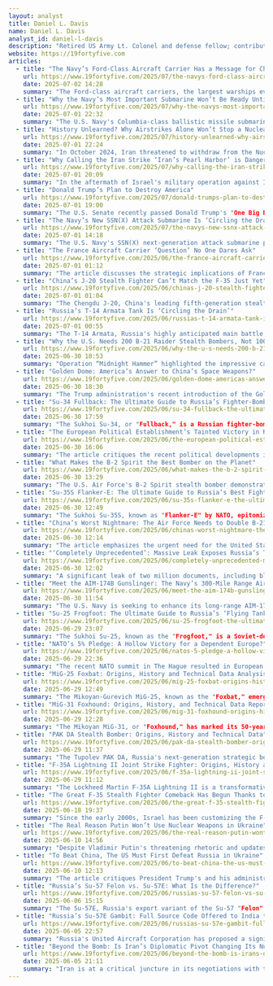 ```yaml
---
layout: analyst
title: Daniel L. Davis
name: Daniel L. Davis
analyst_id: daniel-l-davis
description: "Retired US Army Lt. Colonel and defense fellow; contributes critical analysis on US military strategy, especially regarding Ukraine and budget."
website: https://19fortyfive.com
articles:
  - title: "The Navy’s Ford-Class Aircraft Carrier Has a Message for China and Russia"
    url: https://www.19fortyfive.com/2025/07/the-navys-ford-class-aircraft-carrier-has-a-message-for-china-and-russia/
    date: 2025-07-02 14:28
    summary: "The Ford-class aircraft carriers, the largest warships ever built by the US Navy, symbolize a significant investment in military power but are currently facing numerous challenges, including substantial cost overruns and production delays, with the third and fourth ships not expected until 2029 and 2032. Priced at nearly $13 billion each, these supercarriers have raised concerns about their survivability in modern warfare, particularly following recent incidents involving missile threats from Houthi forces. Despite these issues and the US shipbuilding industry lagging behind China, the Ford-class remains the Navy's primary platform for power projection, as they incorporate advanced technologies and are deemed essential until a viable alternative emerges."
  - title: "Why the Navy’s Most Important Submarine Won’t Be Ready Until 2031"
    url: https://www.19fortyfive.com/2025/07/why-the-navys-most-important-submarine-wont-be-ready-until-2031/
    date: 2025-07-01 22:32
    summary: "The U.S. Navy's Columbia-class ballistic missile submarine (SSBN) program, intended to replace the aging Ohio-class submarines and serve as a critical component of the nuclear triad, is facing severe challenges, including significant cost overruns and production delays. The first submarine, USS District of Columbia (SSBN-826), is over a year behind schedule and hundreds of millions of dollars over budget, with an expected service entry in 2031. This situation raises concerns about the U.S. submarine industrial base's ability to keep pace with China's rapid naval expansion, as the Navy struggles to meet its production goals. Despite the theoretical advantages of the Columbia-class, including a longer service life and reduced operational costs, the program's difficulties underscore the urgency of ongoing defense acquisition reforms and the need for a robust submarine production strategy to maintain U.S. naval superiority."
  - title: "History Unlearned? Why Airstrikes Alone Won’t Stop a Nuclear Iran"
    url: https://www.19fortyfive.com/2025/07/history-unlearned-why-airstrikes-alone-wont-stop-a-nuclear-iran/
    date: 2025-07-01 22:24
    summary: "In October 2024, Iran threatened to withdraw from the Nuclear Non-Proliferation Treaty (NPT) and pursue nuclear weapons if attacked by Israel, a move that many analysts believe is serious given Iran's historical resilience and self-sufficiency in its nuclear program. Recent Israeli and U.S. strikes have caused some damage to Iran's nuclear infrastructure, particularly at key sites like Natanz and Fordow, but have not significantly crippled its capabilities or deterred its ambitions. While these strikes may delay Iran's nuclear progress, they have also led to a reduction in international oversight as Iran suspended cooperation with the IAEA. Historical patterns suggest that military strikes often prompt determined states to accelerate their nuclear pursuits, raising concerns about regional proliferation. However, the potential for a nuclear arms race may be mitigated by sustained U.S. engagement and the economic priorities of regional powers, which may deter them from pursuing their own nuclear programs. Overall, while the strikes have had some impact, they are unlikely to halt Iran's nuclear ambitions, and strategic success will depend on continued diplomatic efforts and pressure."
  - title: "Why Calling the Iran Strike ‘Iran’s Pearl Harbor’ is Dangerous"
    url: https://www.19fortyfive.com/2025/07/why-calling-the-iran-strike-irans-pearl-harbor-is-dangerous/
    date: 2025-07-01 20:09
    summary: "In the aftermath of Israel's military operation against Iran's nuclear program, dubbed "Operation Rising Lion," commentators have drawn parallels to the Japanese attack on Pearl Harbor, labeling it "Iran's Pearl Harbor." However, this analogy is criticized for being fundamentally flawed and potentially dangerous, as it misrepresents the nature of the conflict. While Operation Rising Lion involved a surprise element and significant damage to Iran's nuclear capabilities, it is essential to recognize that Iran has been the aggressor in the region, using proxies to conduct attacks against Israel and pursuing nuclear weapons. Unlike Pearl Harbor, which was an unprovoked assault resulting in American casualties, Israel's preemptive strike is a defensive action against a hostile regime. The use of such historical analogies risks misinforming the American public and framing Iran as a victim, which undermines the true context of the conflict. Caution is advised in employing historical comparisons to ensure a clear understanding of current geopolitical dynamics."
  - title: "Donald Trump’s Plan to Destroy America"
    url: https://www.19fortyfive.com/2025/07/donald-trumps-plan-to-destroy-america/
    date: 2025-07-01 19:00
    summary: "The U.S. Senate recently passed Donald Trump's "One Big Beautiful Bill" Act, breaking a 50-50 tie with Vice President J.D. Vance's vote, despite opposition from all Democrats and three Republicans. The House and Senate versions of the bill differ significantly and must be reconciled to meet Trump's goal of signing it by July 4. Critics argue the bill could substantially increase the national debt, with the Congressional Budget Office estimating an addition of $3.3 trillion in debt from the Senate version alone. Elon Musk has voiced strong opposition, threatening to fund primary challenges against Republicans who support the bill, while Trump has made controversial remarks regarding Musk's citizenship and the implications of the bill on electric vehicle mandates."
  - title: "The Navy’s New SSN(X) Attack Submarine Is ‘Circling the Drain’"
    url: https://www.19fortyfive.com/2025/07/the-navys-new-ssnx-attack-submarine-is-circling-the-drain/
    date: 2025-07-01 14:18
    summary: "The U.S. Navy's SSN(X) next-generation attack submarine program is encountering significant delays and cost overruns, raising concerns about a potential capability gap as it faces a projected procurement date of FY2040, five years later than initially planned. With an estimated cost of $7-8 billion per submarine and a struggling submarine industrial base that is already challenged to meet production goals for existing classes, the SSN(X) program is under scrutiny, particularly as the Navy seeks to counter China's expanding undersea fleet. Although the SSN(X) aims to combine the best features of the Seawolf and Virginia classes, including advanced stealth and firepower, the program's future remains uncertain without clear Congressional support and with production unlikely to commence until 2031. Meanwhile, the Navy is considering increasing the production of Virginia-class submarines to mitigate the delays, but this plan is complicated by the current limitations in U.S. shipbuilding capacity."
  - title: "The France Aircraft Carrier ‘Question’ No One Dares Ask"
    url: https://www.19fortyfive.com/2025/06/the-france-aircraft-carrier-question-no-one-dares-ask/
    date: 2025-07-01 01:12
    summary: "The article discusses the strategic implications of France's reliance on its sole aircraft carrier, the nuclear-powered Charles de Gaulle, for global power projection. While the carrier is essential for maintaining a naval presence and conducting expeditionary missions, its singularity poses challenges, especially during maintenance periods when it cannot operate. France's upcoming new-generation aircraft carrier, PANG, is projected to cost between €8 to €10 billion, raising concerns about budget allocations amidst competing defense needs. Critics argue that the carrier may be too vulnerable and costly compared to other naval assets like submarines and drones. However, the article emphasizes that without continued investment in aircraft carriers, France risks losing its status as a nuclear carrier nation, which is vital for its global commitments and strategic independence."
  - title: "China’s J-20 Stealth Fighter Can’t Match the F-35 Just Yet"
    url: https://www.19fortyfive.com/2025/06/chinas-j-20-stealth-fighter-cant-match-the-f-35-just-yet/
    date: 2025-07-01 01:04
    summary: "The Chengdu J-20, China's leading fifth-generation stealth fighter, is considered less capable than the American F-35 due to several design and operational limitations. Experts highlight the J-20's stealth deficiencies, particularly in its rear aspect, and its inability to carry air-to-ground munitions internally, restricting it to an air superiority role. Furthermore, the rigid command culture of the People's Liberation Army Air Force hampers pilot autonomy, preventing J-20 pilots from effectively managing the battlefield, a key function of the F-35. Despite the J-20's advanced features and significant production numbers, its design flaws and the constraints on pilot decision-making are seen as major obstacles that will likely keep the F-35 dominant in versatility and operational effectiveness."
  - title: "Russia’s T-14 Armata Tank Is ‘Circling the Drain’"
    url: https://www.19fortyfive.com/2025/06/russias-t-14-armata-tank-is-circling-the-drain/
    date: 2025-07-01 00:55
    summary: "The T-14 Armata, Russia's highly anticipated main battle tank, is facing significant challenges that jeopardize its future despite its innovative design features, such as an unmanned turret and advanced active protection systems. Initially unveiled in 2015, the program has been marred by exorbitant costs and technical difficulties, resulting in fewer than 20 units being delivered, and its absence from key military events has led analysts to speculate that the project may be effectively paused or canceled. While the T-14 boasts impressive capabilities, including advanced firepower and mobility, its high price tag and questionable reliability have raised doubts about its strategic impact and potential for export. As Russia grapples with ongoing economic constraints and military demands, the fate of the T-14 remains uncertain, hinging on the resolution of its production issues and the outcome of the Ukraine conflict."
  - title: "Why the U.S. Needs 200 B-21 Raider Stealth Bombers, Not 100"
    url: https://www.19fortyfive.com/2025/06/why-the-u-s-needs-200-b-21-raider-stealth-bombers-not-100/
    date: 2025-06-30 18:53
    summary: "Operation “Midnight Hammer” highlighted the impressive capabilities of U.S. airpower, with nine B-2 stealth bombers targeting Iranian sites, but it also underscored a critical weakness in America's strategic bomber fleet, which is insufficient for modern warfare against formidable adversaries like China and Russia. The U.S. currently operates only 20 B-2 bombers, alongside aging B-1s and B-52s, limiting its ability to sustain operations in contested environments. Experts advocate for a significant increase in the planned acquisition of the new B-21 Raider, suggesting a fleet of 200 or more to ensure effective deterrence and power projection. The article emphasizes the need for sustained funding and a larger bomber force to address rising global threats and maintain strategic effectiveness in the 21st century."
  - title: "Golden Dome: America’s Answer to China’s Space Weapons?"
    url: https://www.19fortyfive.com/2025/06/golden-dome-americas-answer-to-chinas-space-weapons/
    date: 2025-06-30 18:30
    summary: "The Trump administration's recent introduction of the Golden Dome missile defense system has drawn sharp criticism from China, with Presidents Xi Jinping and Vladimir Putin issuing a joint statement on the 80th anniversary of World War II's end, which echoed Cold War tensions. China accused the U.S. of destabilizing global order and violating international norms by developing space-based defense capabilities, despite the Golden Dome being a defensive measure against China's expanding military space programs. The article argues that the system is compliant with the 1967 Outer Space Treaty and necessary due to China's advancements in offensive missile technology, including the potential development of a fractional orbital bombardment system (FOBS) that could threaten U.S. territory. The piece contends that China's objections are hypocritical, as it seeks to limit U.S. defenses while pursuing its own aggressive military capabilities, highlighting the urgent need for a robust American defense system in an increasingly perilous global landscape."
  - title: "Su-34 Fullback: The Ultimate Guide to Russia’s Fighter-Bomber"
    url: https://www.19fortyfive.com/2025/06/su-34-fullback-the-ultimate-guide-to-russias-fighter-bomber/
    date: 2025-06-30 17:59
    summary: "The Sukhoi Su-34, or "Fullback," is a Russian fighter-bomber that embodies a blend of Cold War-era design and modern capabilities, officially entering service in 2014 after a protracted development process that began in the late 1970s. Originally conceived as a successor to older Soviet bombers, the Su-34 was built on the foundation of the Su-27 air superiority fighter, featuring significant modifications for its strike role, including a unique side-by-side cockpit and heavy armor for crew protection. Its operational history has been marked by contrasting performances: it excelled in the permissive airspace of Syria, showcasing its precision strike capabilities, but has faced severe challenges in the high-intensity conflict in Ukraine, where its vulnerabilities to advanced air defenses and reliance on unguided munitions have led to significant losses. The aircraft's design, while effective in certain contexts, has revealed critical gaps in Russia's defense capabilities, particularly in adapting to modern warfare's demands."
  - title: "The European Political Establishment’s Tainted Victory in Romania"
    url: https://www.19fortyfive.com/2025/06/the-european-political-establishments-tainted-victory-in-romania/
    date: 2025-06-30 16:06
    summary: "The article critiques the recent political developments in Romania and across Europe, highlighting a troubling trend where established political elites are resorting to undemocratic measures to maintain control amid rising populist sentiments. Following an unexpected electoral success by right-wing populist Calin Georgescu, Romania's ruling parties invalidated election results and disqualified him, citing weak allegations of foreign interference. This maneuvering led to the election of Nicusor Dan, whose victory, while celebrated by the EU, is viewed as tainted due to the circumstances surrounding it, including the influence of dual citizenship voters. The article warns that such tactics may become a model for other European countries facing populist challenges, undermining genuine democratic processes and entrenching a corrupt oligarchic system disguised as democracy."
  - title: "What Makes the B-2 Spirit the Best Bomber on the Planet"
    url: https://www.19fortyfive.com/2025/06/what-makes-the-b-2-spirit-the-best-bomber-on-the-planet/
    date: 2025-06-30 13:29
    summary: "The U.S. Air Force's B-2 Spirit stealth bomber demonstrated its critical role in "Operation Midnight Hammer," a 36-hour mission that successfully targeted Iran's nuclear facilities using the GBU-57 bunker-buster bomb. With a remarkable 7,000-mile range and a payload capacity of 40,000 lbs, the B-2 is uniquely equipped to deliver heavy munitions, making it essential for strikes against fortified targets. Despite its operational debut in 1989 and the current fleet of only 19 aircraft, the B-2 continues to be a key asset in America's long-range strike capabilities until it is eventually succeeded by the upcoming B-21 Raider. The recent operation highlighted the bomber's advanced stealth technology and midair refueling capabilities, underscoring its enduring effectiveness even as the Air Force plans for its replacement."
  - title: "Su-35S Flanker-E: The Ultimate Guide to Russia’s Best Fighter Jet"
    url: https://www.19fortyfive.com/2025/06/su-35s-flanker-e-the-ultimate-guide-to-russias-best-fighter-jet/
    date: 2025-06-30 12:49
    summary: "The Sukhoi Su-35S, known as "Flanker-E" by NATO, epitomizes the pinnacle of 4th-generation fighter design and serves as a vital component of the Russian Aerospace Forces. It is a significant advancement over the Su-27, featuring extensive upgrades that enhance its multi-role capabilities, including supermaneuverability from thrust-vectoring engines, advanced long-range sensors, and a versatile weapons payload. Developed as a strategic interim solution while the more complex Su-57 program progresses, the Su-35S has gained valuable combat experience in conflicts like Syria and Ukraine, showcasing its operational effectiveness and serving as a marketing tool for potential exports. The aircraft's design reflects a blend of technologies from past Soviet programs and modern advancements, resulting in a formidable platform that combines agility with raw sensor power, contrasting sharply with Western fighters that prioritize stealth and data fusion."
  - title: "China’s Worst Nightmare: The Air Force Needs to Double B-21 Raider Bomber Production"
    url: https://www.19fortyfive.com/2025/06/chinas-worst-nightmare-the-air-force-needs-to-double-b-21-raider-bomber-production/
    date: 2025-06-30 12:14
    summary: "The article emphasizes the urgent need for the United States to accelerate the production of the B-21 Raider stealth bomber by establishing a second production facility and increasing the annual build rate from 10 to 20 aircraft. It argues that the current plan to procure at least 100 B-21s by the late 2030s is insufficient to deter growing threats from China and Russia, advocating for a larger fleet of at least 145 aircraft, as recommended by the STRATCOM Commander. The authors highlight the historical mistakes of limiting production of previous aircraft due to budget constraints and stress the importance of having a sufficient long-range strike capability for national security. Additionally, a second facility would enhance industrial capacity, mitigate risks, and potentially facilitate foreign sales to allies, ultimately strengthening U.S. defense capabilities and economic growth. The article concludes that investing in increased production capacity is essential for maintaining strategic balance in the 21st century."
  - title: "‘Completely Unprecedented’: Massive Leak Exposes Russia’s Top-Secret Nuclear Bases"
    url: https://www.19fortyfive.com/2025/06/completely-unprecedented-massive-leak-exposes-russias-top-secret-nuclear-bases/
    date: 2025-06-30 12:02
    summary: "A significant leak of two million documents, including blueprints and details about security systems, has revealed the inner workings of two of Russia's most modern nuclear missile bases near Yasny, which house Avangard hypersonic glide vehicles. The documents, obtained by German magazine Der Spiegel and Danish NGO Danwatch from a public military tender database, provide unprecedented insights into the bases' layouts, recent upgrades, and security measures, which include advanced defensive systems. Experts have noted that this intelligence allows for a detailed understanding of the facilities, exposing both their strengths and vulnerabilities. The leak raises concerns about the implications for global security, although the Russian Ministry of Defence has yet to comment on the situation."
  - title: "Meet the AIM-174B Gunslinger: The Navy’s 300-Mile Range Air-to-Air Missile"
    url: https://www.19fortyfive.com/2025/06/meet-the-aim-174b-gunslinger-the-navys-300-mile-range-air-to-air-missile/
    date: 2025-06-30 11:54
    summary: "The U.S. Navy is seeking to enhance its long-range AIM-174B Gunslinger air-to-air missile, transforming it into an effective interceptor for hypersonic threats by integrating a new "wide area effect" warhead. This initiative, outlined in a recent solicitation from the Missile Defense Agency, aims to bolster the defensive capabilities of F/A-18 Super Hornets, allowing them to serve as mobile air defense assets that can protect aircraft carriers and other high-value targets from hypersonic missiles. The Gunslinger, based on the SM-6 interceptor, boasts a significant range and a large warhead, making it one of the most capable air-to-air missiles. By equipping these fighters with enhanced warheads, the Navy hopes to create a multi-layered defense system against hypersonic threats, enabling rapid response and increased operational flexibility in high-stakes scenarios."
  - title: "Su-25 Frogfoot: The Ultimate Guide to Russia’s ‘Flying Tank’"
    url: https://www.19fortyfive.com/2025/06/su-25-frogfoot-the-ultimate-guide-to-russias-flying-tank/
    date: 2025-06-29 23:07
    summary: "The Sukhoi Su-25, known as the "Frogfoot," is a Soviet-designed armored assault aircraft that embodies the military philosophy of providing robust air support to ground forces, tracing its lineage back to the WWII Ilyushin Il-2 Shturmovik. Developed in response to the inadequacies of fast jets in close air support roles, the Su-25 features a heavily armored design, including a protective cockpit and durable systems, allowing it to endure battlefield threats. Its combat history spans several decades and conflicts, demonstrating both effectiveness and vulnerability, particularly against modern air defenses like MANPADS. While it has been a significant asset in various military operations, the Su-25's role is increasingly challenged by advancements in warfare, such as standoff weapons and drones, leading to its obsolescence in contemporary peer-level conflicts. Despite its continued use in lower-intensity scenarios, the Su-25's era as a frontline assault aircraft is coming to an end, marking a shift in air support strategies on the modern battlefield."
  - title: "NATO’s 5% Pledge: A Hollow Victory for a Dependent Europe?"
    url: https://www.19fortyfive.com/2025/06/natos-5-pledge-a-hollow-victory-for-a-dependent-europe/
    date: 2025-06-29 22:36
    summary: "The recent NATO summit in The Hague resulted in European allies agreeing to increase defense spending to 5% of GDP by 2035, largely to satisfy President Trump, but this outcome masks deeper strategic uncertainties within Europe regarding its defense capabilities. While the summit reaffirmed the importance of Article 5 and avoided a US withdrawal from NATO, it underscored Europe's reliance on American military power, prompting calls for a reevaluation of the notion of "strategic autonomy." The author, Dr. Andrew A. Michta, argues that Europe must focus on developing real military capabilities within the NATO framework, particularly in the Northeast Corridor, and abandon the idea of independent European defense. The summit highlighted the need for a cohesive approach to defense that integrates US and European resources, emphasizing the urgency for Europe to invest in effective deterrence against threats, particularly from Russia."
  - title: "MiG-25 Foxbat: Origins, History and Technical Data Analysis"
    url: https://www.19fortyfive.com/2025/06/mig-25-foxbat-origins-history-and-technical-data-analysis/
    date: 2025-06-29 12:49
    summary: "The Mikoyan-Gurevich MiG-25, known as the "Foxbat," emerged during the Cold War as a high-speed interceptor designed to counter advanced American bombers, particularly the Mach 3-capable North American XB-70 Valkyrie. First flown in 1964 and entering service in 1970, the Foxbat was characterized by its massive steel airframe and powerful engines, prioritizing speed and altitude over maneuverability and range. Its reputation as a formidable aircraft was challenged when Soviet pilot Viktor Belenko defected to Japan in 1976, revealing its technological limitations, including a lack of look-down/shoot-down radar capability. Despite its flaws, the MiG-25 served effectively in various roles, including reconnaissance and interception, and influenced the development of the U.S. F-15 Eagle. Ultimately, while the Foxbat was a symbol of Cold War aviation prowess, its operational shortcomings led to the development of its successor, the MiG-31 Foxhound, marking the end of the Foxbat's front-line service after 1,190 units were produced by 1984."
  - title: "MiG-31 Foxhound: Origins, History, and Technical Data Report"
    url: https://www.19fortyfive.com/2025/06/mig-31-foxhound-origins-history-and-technical-data-report/
    date: 2025-06-29 12:28
    summary: "The Mikoyan MiG-31, or "Foxhound," has marked its 50-year legacy as a high-speed, long-range interceptor, evolving from its predecessor, the MiG-25, to address new NATO threats during the Cold War and beyond. Developed in the 1970s, the MiG-31 introduced groundbreaking technologies, including the world's first fighter-mounted phased-array radar, enabling it to detect low-flying targets and engage them effectively. Its design features a robust airframe and advanced propulsion system, allowing it to operate at high speeds and altitudes, while its two-crew cockpit enhances operational capabilities. Over the decades, the MiG-31 has undergone continuous modernization, adapting to emerging threats with upgrades like the R-37M missile and the MiG-31K variant, which serves as a launch platform for the Kinzhal missile, transforming it from a defensive interceptor to a strategic strike asset. This adaptability has ensured the MiG-31's relevance in modern air combat, demonstrating its enduring legacy as a unique and powerful component of Russia's air defense strategy."
  - title: "PAK DA Stealth Bomber: Origins, History and Technical Data"
    url: https://www.19fortyfive.com/2025/06/pak-da-stealth-bomber-origins-history-and-technical-data/
    date: 2025-06-29 11:37
    summary: "The Tupolev PAK DA, Russia's next-generation strategic bomber, represents a significant shift in military aviation doctrine, moving away from the Soviet-era emphasis on supersonic speed to prioritize stealth, extended range, and advanced standoff weaponry. Despite its ambitious design as a subsonic "flying wing" inspired by the U.S. B-2 Spirit, the program faces numerous challenges, including technological deficits, a struggling industrial base, and the impact of international sanctions exacerbated by the ongoing war in Ukraine. The PAK DA is intended to serve as a long-range missile carrier, leveraging Russia's strengths in missile technology while operating from safer airspace, contrasting with the penetrating strike capabilities of the U.S. B-21 Raider. However, persistent delays and resource constraints suggest that its operational deployment may not occur until the mid-to-late 2030s, raising questions about its effectiveness as a strategic deterrent amidst a rapidly evolving global security landscape."
  - title: "F-35A Lightning II Joint Strike Fighter: Origins, History and Technical Data"
    url: https://www.19fortyfive.com/2025/06/f-35a-lightning-ii-joint-strike-fighter-origins-history-and-technical-data/
    date: 2025-06-29 11:12
    summary: "The Lockheed Martin F-35A Lightning II is a transformative fighter jet that embodies a significant shift in air power doctrine, serving as a central component of 21st-century global security for the U.S. and its allies. Designed to replace a diverse array of aging aircraft with a versatile platform, the F-35A's development has been marked by both groundbreaking innovations and substantial challenges, particularly regarding affordability and operational reliability. The Joint Strike Fighter (JSF) program, which birthed the F-35A, aimed to create a cost-effective solution by merging various military needs into a single aircraft, but this ambition introduced complex technical hurdles that ultimately increased costs. The F-35A's true value lies in its advanced capabilities as a networked sensor platform rather than traditional performance metrics, emphasizing stealth and situational awareness over speed and agility. Despite its high costs and developmental delays, the F-35A has begun to see operational use, becoming a critical asset for a growing coalition of international partners, while also raising ongoing debates about its overall effectiveness and sustainability in modern warfare."
  - title: "The Great F-35 Stealth Fighter Comeback Has Begun Thanks to Israel"
    url: https://www.19fortyfive.com/2025/06/the-great-f-35-stealth-fighter-comeback-has-begun-thanks-to-israel/
    date: 2025-06-18 19:37
    summary: "Since the early 2000s, Israel has been customizing the F-35 jets into the F-35I "Adir," which has significantly enhanced its air campaign against Iran. Following initial orders in 2010, 2015, and 2017, the F-35I has played a crucial role in recent Israeli strikes on Iranian targets, marking some of the most challenging missions for the aircraft. Israel is the only foreign military allowed to extensively modify the F-35, integrating its own avionics to address concerns about the jet's stealth capabilities in the face of advancing enemy radar and tracking technologies. Reports suggest that these modifications may enable the F-35I to conduct long-range strikes without needing refueling, further demonstrating its effectiveness despite skepticism about the aircraft's relevance in modern warfare, particularly in light of drone technology. Analysts argue that the F-35I has proven its value in complex combat scenarios, countering claims that unmanned systems could fully replace traditional fighter jets."
  - title: "The Real Reason Putin Won’t Use Nuclear Weapons in Ukraine"
    url: https://www.19fortyfive.com/2025/06/the-real-reason-putin-wont-use-nuclear-weapons-in-ukraine/
    date: 2025-06-10 14:56
    summary: "Despite Vladimir Putin's threatening rhetoric and updates to Russia's nuclear doctrine, it is highly unlikely that he will resort to using nuclear weapons in Ukraine due to the risks of appearing desperate to both his domestic audience and international partners like China, which has cautioned against nuclear escalation. Instead, Russia's military strategy has shifted to a war of attrition, relying on mass conventional strikes using drones and missiles. To effectively contain Russia, the focus should be on enhancing Ukraine's air defense systems to counter these conventional attacks, as Putin has demonstrated a commitment to sustaining a prolonged conflict through conventional means rather than nuclear escalation. The ongoing drone and missile assaults from Russia underscore the importance of robust air defenses for Ukraine to protect its infrastructure and maintain its sovereignty."
  - title: "To Beat China, The US Must First Defeat Russia in Ukraine"
    url: https://www.19fortyfive.com/2025/06/to-beat-china-the-us-must-first-defeat-russia-in-ukraine/
    date: 2025-06-10 12:13
    summary: "The article critiques President Trump's and his administration's misunderstanding of the war in Ukraine, emphasizing that it is not merely a conflict but an attempted genocide led by Vladimir Putin, who seeks to expand Russia's imperialistic ambitions. The author argues that the U.S. and its European allies have a vital interest in supporting Ukraine to prevent further Russian aggression, which threatens not only Ukraine but also the stability of Europe and the integrity of NATO. The piece highlights the interconnectedness of the threats posed by both Russia and China, suggesting that defeating Russia is crucial for deterring Chinese expansionism as well. The author warns that neglecting Ukraine could lead to a more significant two-front challenge for the U.S., urging continued support for Ukraine as a strategic necessity for both European security and U.S. interests."
  - title: "Russia’s Su-57 Felon vs. Su-57E: What Is the Difference?"
    url: https://www.19fortyfive.com/2025/06/russias-su-57-felon-vs-su-57e-what-is-the-difference/
    date: 2025-06-06 15:15
    summary: "The Su-57E, Russia's export variant of the Su-57 "Felon" stealth fighter, is being offered to India with significant customizations to align with India's "Make in India" policy, including unprecedented full access to the aircraft's source code. This allows India to integrate its own avionics and weapon systems, such as the Astra and Rudram missiles, marking a departure from typical Western export models. The Su-57E features advanced technology like an AESA radar with GaN technology, though its capabilities may be limited by Russian export restrictions. Unlike previous offers, which were met with Indian concerns over technology transfer and cost-sharing, the Su-57E is designed for local production in India, leveraging the country's industrial capacity and reducing dependency on foreign weaponry."
  - title: "Russia’s Su-57E Gambit: Full Source Code Offered to India to Beat US F-35"
    url: https://www.19fortyfive.com/2025/06/russias-su-57e-gambit-full-source-code-offered-to-india-to-beat-us-f-35/
    date: 2025-06-05 22:57
    summary: "Russia's United Aircraft Corporation has proposed a significant partnership with India by offering the Su-57E stealth fighter along with full access to its source code, enabling India to integrate its own avionics and weapons as part of its 'Make in India' initiative. This unprecedented offer, which surpasses what Western suppliers typically provide, aims to strengthen Indo-Russian ties amidst increasing competition with the US, particularly concerning the F-35A fighter jet. The Su-57E, Russia's first fifth-generation fighter, boasts advanced features but has faced production challenges, with only about 20 units manufactured for Russia's own forces. The deal would allow India to customize the aircraft with indigenous technology and munitions, potentially alleviating its reliance on foreign arms. As the US pressures India to reduce its procurement of Russian military equipment, India is expected to finalize the deal with Russia soon, especially in light of recent losses in air engagements."
  - title: "Beyond the Bomb: Is Iran’s Diplomatic Pivot Changing Its Nuclear Calculus?"
    url: https://www.19fortyfive.com/2025/06/beyond-the-bomb-is-irans-diplomatic-pivot-changing-its-nuclear-calculus/
    date: 2025-06-05 21:11
    summary: "Iran is at a critical juncture in its negotiations with the United States regarding its nuclear program, with Foreign Minister Seyyed Abbas Araqchi asserting that Iran will not agree to a deal unless it can continue uranium enrichment. The discussions, mediated by Oman, reflect Iran's broader ambitions that extend beyond nuclear issues, as highlighted by officials discussing a "new world order" in collaboration with Russia and other non-Western powers. Despite setbacks in regional influence, particularly following conflicts involving its proxies, Iran is actively strengthening diplomatic ties with countries like China, Russia, and Turkey, while also reaching out to historically cooler relations with nations like Egypt. This strategic pivot suggests that Iran may be more flexible on the nuclear front, as it seeks to enhance its global economic connections and position itself within emerging non-Western economic blocs, regardless of the outcome of the nuclear talks."
---
```


